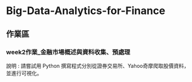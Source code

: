 # Big-Data-Analytics-for-Finance
## 作業區
### week2作業_金融市場概述與資料收集、預處理
說明 :
請嘗試用 Python 撰寫程式分別從證券交易所、Yahoo奇摩爬取股價資料，並進行可視化。
